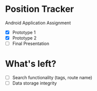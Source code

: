 # Position Tracker 
Android Application Assignment

- [x] Prototype 1
- [x] Prototype 2
- [ ] Final Presentation

# What's left?
- [ ] Search functionality (tags, route name)
- [ ] Data storage integrity 
